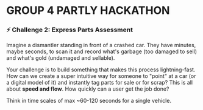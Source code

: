 # GROUP 4 PARTLY HACKATHON

### ⚡ Challenge 2: Express Parts Assessment

Imagine a dismantler standing in front of a crashed car. They have minutes, maybe seconds, to scan it and record what's garbage (too damaged to sell) and what's gold (undamaged and sellable). 

Your challenge is to build something that makes this process lightning-fast. How can we create a super intuitive way for someone to "point" at a car (or a digital model of it) and instantly tag parts for sale or for scrap? This is all about **speed and flow**. How quickly can a user get the job done?

Think in time scales of max ~60-120 seconds for a single vehicle.

